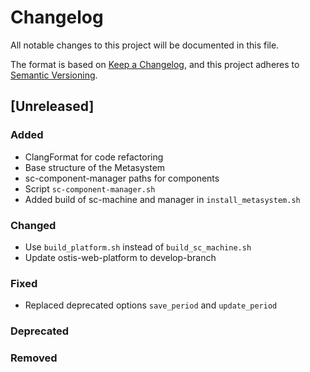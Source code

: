 # Changelog
All notable changes to this project will be documented in this file.

The format is based on [Keep a Changelog](https://keepachangelog.com/en/1.0.0/),
and this project adheres to [Semantic Versioning](https://semver.org/spec/v2.0.0.html).

## [Unreleased]

### Added
- ClangFormat for code refactoring
- Base structure of the Metasystem
- sc-component-manager paths for components
- Script `sc-component-manager.sh`
- Added build of sc-machine and manager in `install_metasystem.sh`

### Changed
- Use `build_platform.sh` instead of `build_sc_machine.sh`
- Update ostis-web-platform to develop-branch

### Fixed 
- Replaced deprecated options `save_period` and `update_period`

### Deprecated

### Removed
